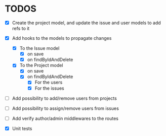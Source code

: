 # TODOS

- [x] Create the project model, and update the issue and user models to add refs to it

- [x] Add hooks to the models to propagate changes

  - [x] To the Issue model
    - [x] on save
    - [x] on findByIdAndDelete

  - [x] To the Project model
    - [x] on save
    - [x] on findByIdAndDelete
      - [x] For the users
      - [x] For the issues

- [ ] Add possibility to add/remove users from projects
- [ ] Add possibility to assign/remove users from issues

- [ ] Add verify author/admin middlewares to the routes

- [x] Unit tests

